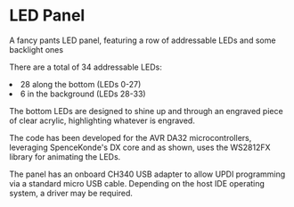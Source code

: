 # LED Panel
A fancy pants LED panel, featuring a row of addressable LEDs and some backlight ones

There are a total of 34 addressable LEDs:
<li>28 along the bottom (LEDs 0-27)</li>
<li>6 in the background (LEDs 28-33)</li>

The bottom LEDs are designed to shine up and through an engraved piece of clear acrylic, highlighting whatever is engraved.

The code has been developed for the AVR DA32 microcontrollers, leveraging SpenceKonde's DX core and as shown, uses the WS2812FX library for animating the LEDs.

The panel has an onboard CH340 USB adapter to allow UPDI programming via a standard micro USB cable. Depending on the host IDE operating system, a driver may be required.
